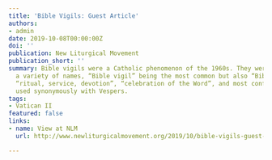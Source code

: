 ```yaml
---
title: 'Bible Vigils: Guest Article'
authors:
- admin
date: 2019-10-08T00:00:00Z
doi: ''
publication: New Liturgical Movement
publication_short: ''
summary: Bible vigils were a Catholic phenomenon of the 1960s. They were called by
  a variety of names, “Bible vigil” being the most common but also “Bible” or “Biblical”
  “ritual, service, devotion”, “celebration of the Word”, and most confusingly, sometimes
  used synonymously with Vespers.
tags:
- Vatican II
featured: false
links:
- name: View at NLM
  url: http://www.newliturgicalmovement.org/2019/10/bible-vigils-guest-article-by-sharon.html

---
```

